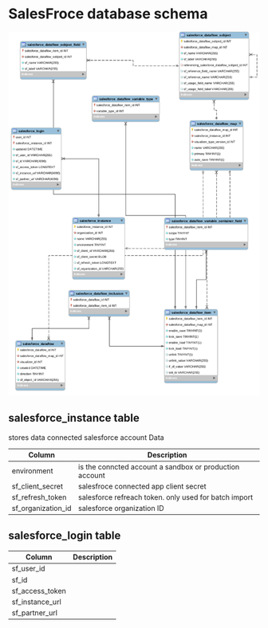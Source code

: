 
# SalesFroce database schema

![sf db](https://raw.githubusercontent.com/projectgoldmine/documentation/main/sf_erd.png)



## salesforce_instance table

 stores data  connected salesforce account Data
 
  
  Column           | Description
-------------      | -------------
environment        | is the conncted account a sandbox or production account
sf_client_secret   |  salesfroce connected app client secret
sf_refresh_token   | salesforce refreach token. only used for batch import
sf_organization_id | salesforce organization ID 


## salesforce_login table

 Column            | Description
-------------      | -------------
sf_user_id         | 
sf_id              |  
sf_access_token    | 
sf_instance_url    | 
sf_partner_url     |
